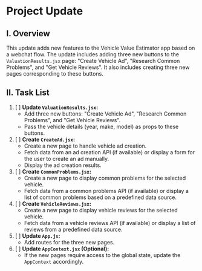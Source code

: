 # Project Update

## I. Overview

This update adds new features to the Vehicle Value Estimator app based on a webchat flow. The update includes adding three new buttons to the `ValuationResults.jsx` page: "Create Vehicle Ad", "Research Common Problems", and "Get Vehicle Reviews". It also includes creating three new pages corresponding to these buttons.

## II. Task List

1.  [ ] **Update `ValuationResults.jsx`:**
    *   Add three new buttons: "Create Vehicle Ad", "Research Common Problems", and "Get Vehicle Reviews".
    *   Pass the vehicle details (year, make, model) as props to these buttons.
2.  [ ] **Create `CreateAd.jsx`:**
    *   Create a new page to handle vehicle ad creation.
    *   Fetch data from an ad creation API (if available) or display a form for the user to create an ad manually.
    *   Display the ad creation results.
3.  [ ] **Create `CommonProblems.jsx`:**
    *   Create a new page to display common problems for the selected vehicle.
    *   Fetch data from a common problems API (if available) or display a list of common problems based on a predefined data source.
4.  [ ] **Create `VehicleReviews.jsx`:**
    *   Create a new page to display vehicle reviews for the selected vehicle.
    *   Fetch data from a vehicle reviews API (if available) or display a list of reviews from a predefined data source.
5.  [ ] **Update `App.js`:**
    *   Add routes for the three new pages.
6.  [ ] **Update `AppContext.jsx` (Optional):**
    *   If the new pages require access to the global state, update the `AppContext` accordingly.